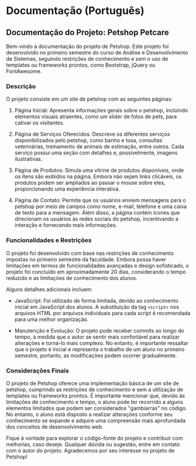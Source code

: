 # Documentação (Português)


## Documentação do Projeto: Petshop Petcare

Bem-vindo à documentação do projeto de Petshop. Este projeto foi desenvolvido no primeiro semestre do curso de Análise e Desenvolvimento de Sistemas, seguindo restrições de conhecimento e sem o uso de templates ou frameworks prontos, como Bootstrap, jQuery ou FontAwesome.

### Descrição

O projeto consiste em um site de petshop com as seguintes páginas:

1. Página Inicial: Apresenta informações gerais sobre o petshop, incluindo elementos visuais atraentes, como um slider de fotos de pets, para cativar os visitantes.

2. Página de Serviços Oferecidos: Descreve os diferentes serviços disponibilizados pelo petshop, como banho e tosa, consultas veterinárias, treinamento de animais de estimação, entre outros. Cada serviço possui uma seção com detalhes e, possivelmente, imagens ilustrativas.

3. Página de Produtos: Simula uma vitrine de produtos disponíveis, onde os itens são exibidos na página. Embora não sejam links clicáveis, os produtos podem ser ampliados ao passar o mouse sobre eles, proporcionando uma experiência interativa.

4. Página de Contato: Permite que os usuários enviem mensagens para o petshop por meio de campos como nome, e-mail, telefone e uma caixa de texto para a mensagem. Além disso, a página contém ícones que direcionam os usuários às redes sociais do petshop, incentivando a interação e fornecendo mais informações.

### Funcionalidades e Restrições

O projeto foi desenvolvido com base nas restrições de conhecimento impostas no primeiro semestre da faculdade. Embora possa haver limitações em termos de funcionalidades avançadas e design sofisticado, o projeto foi concluído em aproximadamente 20 dias, considerando o tempo reduzido e as limitações de conhecimento dos alunos.

Alguns detalhes adicionais incluem:

- JavaScript: Foi utilizado de forma limitada, devido ao conhecimento inicial em JavaScript dos alunos. A substituição da tag `<script>` nos arquivos HTML por arquivos individuais para cada script é recomendada para uma melhor organização.

- Manutenção e Evolução: O projeto pode receber commits ao longo do tempo, à medida que o autor se sentir mais confortável para realizar alterações e torná-lo mais complexo. No entanto, é importante ressaltar que o projeto é inicial e representa o trabalho de um aluno no primeiro semestre, portanto, as modificações podem ocorrer gradualmente.

### Considerações Finais

O projeto de Petshop  oferece uma implementação básica de um site de petshop, cumprindo as restrições de conhecimento e sem a utilização de templates ou frameworks prontos. É importante mencionar que, devido às limitações de conhecimento e tempo, o aluno pode ter recorrido a alguns elementos limitados que podem ser considerados "gambiarras" no código. No entanto, o aluno está disposto a realizar alterações conforme seu conhecimento se expande e adquire uma compreensão mais aprofundada dos conceitos de desenvolvimento web.

Fique à vontade para explorar o código-fonte do projeto e contribuir com melhorias, caso deseje. Qualquer dúvida ou sugestão, entre em contato com o autor do projeto. Agradecemos por seu interesse no projeto de Petshop!

